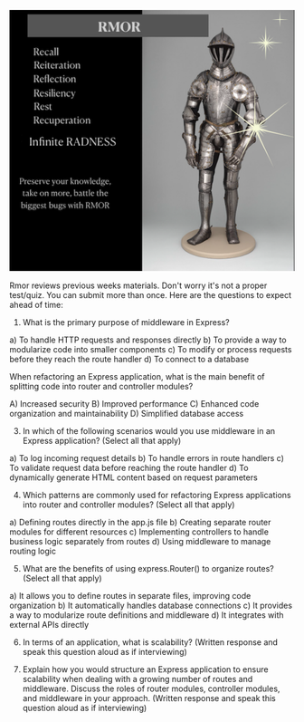 ![Rmor Meme](./images/rmor-image.png)


Rmor reviews previous weeks materials. 
Don't worry it's not a proper test/quiz.
You can submit more than once.
Here are the questions to expect ahead of time: 


1. What is the primary purpose of middleware in Express? 

a) To handle HTTP requests and responses directly
b) To provide a way to modularize code into smaller components
c) To modify or process requests before they reach the route handler
d) To connect to a database

When refactoring an Express application, what is the main benefit of splitting code into router and controller modules?

A) Increased security
B) Improved performance
C) Enhanced code organization and maintainability
D) Simplified database access

3. In which of the following scenarios would you use middleware in an Express application? (Select all that apply)

a) To log incoming request details
b) To handle errors in route handlers
c) To validate request data before reaching the route handler
d) To dynamically generate HTML content based on request parameters

4. Which patterns are commonly used for refactoring Express applications into router and controller modules? (Select all that apply)

a) Defining routes directly in the app.js file
b) Creating separate router modules for different resources
c) Implementing controllers to handle business logic separately from routes
d) Using middleware to manage routing logic

5. What are the benefits of using express.Router() to organize routes? (Select all that apply)

a) It allows you to define routes in separate files, improving code organization
b) It automatically handles database connections
c) It provides a way to modularize route definitions and middleware
d) It integrates with external APIs directly

6. In terms of an application, what is scalability? (Written response and speak this question aloud as if interviewing)


7. Explain how you would structure an Express application to ensure scalability when dealing with a growing number of routes and middleware. Discuss the roles of router modules, controller modules, and middleware in your approach. (Written response and speak this question aloud as if interviewing)
